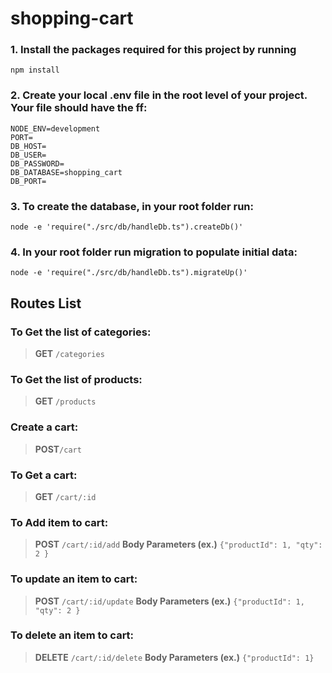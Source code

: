 # shopping-cart
### 1. Install the packages required for this project by running 
`npm install`
### 2. Create your local .env file in the root level of your project. Your file should have the ff:
```
NODE_ENV=development
PORT=
DB_HOST=
DB_USER=
DB_PASSWORD=
DB_DATABASE=shopping_cart
DB_PORT=
```
### 3. To create the database, in your root folder run:

`node -e 'require("./src/db/handleDb.ts").createDb()'`
   
### 4. In your root folder run migration to populate initial data:

`node -e 'require("./src/db/handleDb.ts").migrateUp()'`

## Routes List

### To Get the list of categories:
> <b>GET</b> ``/categories``

### To Get the list of products:
> <b>GET</b> ``/products``

### Create a cart: 
> <b>POST</b>``/cart``

### To Get a cart: 
> <b>GET</b> ``/cart/:id``

### To Add item to cart: 
><b>POST</b> ``/cart/:id/add``
> <b>Body Parameters (ex.)</b> ``{"productId": 1, "qty": 2 }``

### To update an item to cart:
><b>POST</b> ``/cart/:id/update``
> <b>Body Parameters (ex.)</b> ``{"productId": 1, "qty": 2 }``

### To delete an item to cart:
><b>DELETE</b> ``/cart/:id/delete``
> <b>Body Parameters (ex.)</b> ``{"productId": 1}``

